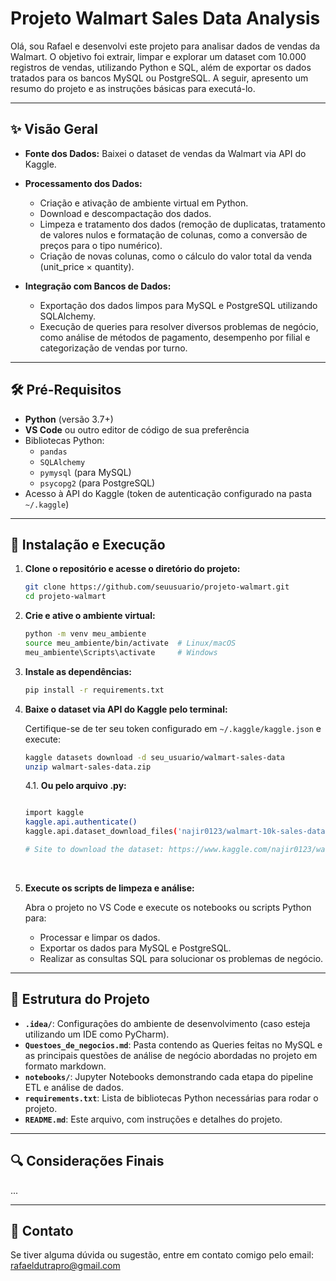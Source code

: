 # Projeto Walmart Sales Data Analysis

Olá, sou Rafael e desenvolvi este projeto para analisar dados de vendas da Walmart. O objetivo foi extrair, limpar e explorar um dataset com 10.000 registros de vendas, utilizando Python e SQL, além de exportar os dados tratados para os bancos MySQL ou PostgreSQL. A seguir, apresento um resumo do projeto e as instruções básicas para executá-lo.

---

## ✨ Visão Geral

- **Fonte dos Dados:** Baixei o dataset de vendas da Walmart via API do Kaggle.
- **Processamento dos Dados:**

  - Criação e ativação de ambiente virtual em Python.
  - Download e descompactação dos dados.
  - Limpeza e tratamento dos dados (remoção de duplicatas, tratamento de valores nulos e formatação de colunas, como a conversão de preços para o tipo numérico).
  - Criação de novas colunas, como o cálculo do valor total da venda (unit_price × quantity).

- **Integração com Bancos de Dados:**
  - Exportação dos dados limpos para MySQL e PostgreSQL utilizando SQLAlchemy.
  - Execução de queries para resolver diversos problemas de negócio, como análise de métodos de pagamento, desempenho por filial e categorização de vendas por turno.

---

## 🛠️ Pré-Requisitos

- **Python** (versão 3.7+)
- **VS Code** ou outro editor de código de sua preferência
- Bibliotecas Python:
  - `pandas`
  - `SQLAlchemy`
  - `pymysql` (para MySQL)
  - `psycopg2` (para PostgreSQL)
- Acesso à API do Kaggle (token de autenticação configurado na pasta `~/.kaggle`)

---

## 🚀 Instalação e Execução

1. **Clone o repositório e acesse o diretório do projeto:**

   ```bash
   git clone https://github.com/seuusuario/projeto-walmart.git
   cd projeto-walmart
   ```

2. **Crie e ative o ambiente virtual:**

   ```bash
   python -m venv meu_ambiente
   source meu_ambiente/bin/activate  # Linux/macOS
   meu_ambiente\Scripts\activate     # Windows
   ```

3. **Instale as dependências:**

   ```bash
   pip install -r requirements.txt
   ```

4. **Baixe o dataset via API do Kaggle pelo terminal:**

   Certifique-se de ter seu token configurado em `~/.kaggle/kaggle.json` e execute:

   ```bash
   kaggle datasets download -d seu_usuario/walmart-sales-data
   unzip walmart-sales-data.zip
   ```

   4.1. **Ou pelo arquivo .py:**

   ```bash

   import kaggle
   kaggle.api.authenticate()
   kaggle.api.dataset_download_files('najir0123/walmart-10k-sales-datasets', path='.', unzip=True)

   # Site to download the dataset: https://www.kaggle.com/najir0123/walmart-10k-sales-datasets
   ```

<br>

5. **Execute os scripts de limpeza e análise:**

   Abra o projeto no VS Code e execute os notebooks ou scripts Python para:

   - Processar e limpar os dados.
   - Exportar os dados para MySQL e PostgreSQL.
   - Realizar as consultas SQL para solucionar os problemas de negócio.

---

## 📂 Estrutura do Projeto  

- **`.idea/`**: Configurações do ambiente de desenvolvimento (caso esteja utilizando um IDE como PyCharm).  
- **`Questoes_de_negocios.md`**: Pasta contendo as Queries feitas no MySQL e as principais questões de análise de negócio abordadas no projeto em formato markdown.  
- **`notebooks/`**: Jupyter Notebooks demonstrando cada etapa do pipeline ETL e análise de dados.  
- **`requirements.txt`**: Lista de bibliotecas Python necessárias para rodar o projeto.  
- **`README.md`**: Este arquivo, com instruções e detalhes do projeto.  

---

## 🔍 Considerações Finais

...

---

## 📧 Contato

Se tiver alguma dúvida ou sugestão, entre em contato comigo pelo email: rafaeldutrapro@gmail.com
